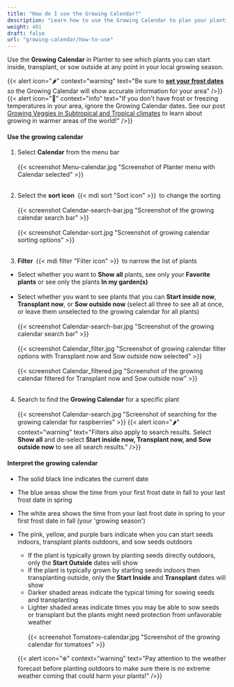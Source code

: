```yaml
---
title: "How do I use the Growing Calendar?"
description: "Learn how to use the Growing Calendar to plan your plantings"
weight: 401
draft: false
url: "growing-calendar/how-to-use"
---
```


Use the **Growing Calendar** in Planter to see which plants you can start inside, transplant, or sow outside at any point in your local growing season.

{{< alert icon="🌶️" context="warning" text="Be sure to [**set your frost dates**](../../getting-started/frost-dates) so the Growing Calendar will show accurate information for your area" />}}
{{< alert icon="🌴" context="info" text="If you don't have frost or freezing temperatures in your area, ignore the Growing Calendar dates. See our post [Growing Veggies in Subtropical and Tropical climates](https://blog.planter.garden/posts/growing-veggies-in-subtropical-and-tropical-climates/) to learn about growing in warmer areas of the world!" />}}

#### Use the growing calendar
1. Select **Calendar** from the menu bar<br /><br />
{{< screenshot Menu-calendar.jpg "Screenshot of Planter menu with Calendar selected" >}}<br /><br />

2. Select the **sort icon** {{< mdi sort "Sort icon" >}} to change the sorting<br /><br />
{{< screenshot Calendar-search-bar.jpg "Screenshot of the growing calendar search bar" >}}<br /><br />
{{< screenshot Calendar-sort.jpg "Screenshot of growing calendar sorting options" >}}<br /><br />

3. **Filter** {{< mdi filter "Filter icon" >}} to narrow the list of plants<br />
- Select whether you want to **Show all** plants, see only your **Favorite plants** or see only the plants **In my garden(s)**<br /><br />
- Select whether you want to see plants that you can **Start inside now**, **Transplant now**, or **Sow outside now** (select all three to see all at once, or leave them unselected to the growing calendar for all plants)<br /><br />
{{< screenshot Calendar-search-bar.jpg "Screenshot of the growing calendar search bar" >}}<br /><br />
{{< screenshot Calendar_filter.jpg "Screenshot of growing calendar filter options with Transplant now and Sow outside now selected" >}}<br /><br />
{{< screenshot Calendar_filtered.jpg "Screenshot of the growing calendar filtered for Transplant now and Sow outside now" >}}<br /><br />

4. Search to find the **Growing Calendar** for a specific plant<br /><br />
{{< screenshot Calendar-search.jpg "Screenshot of searching for the growing calendar for raspberries" >}}
{{< alert icon="🌶️" context="warning" text="Filters also apply to search results. Select **Show all** and de-select **Start inside now, Transplant now, and Sow outside now** to see all search results." />}}

#### Interpret the growing calendar

- The solid black line indicates the current date
- The blue areas show the time from your first frost date in fall to your last frost date in spring
- The white area shows the time from your last frost date in spring to your first frost date in fall (your 'growing season')
- The pink, yellow, and purple bars indicate when you can start seeds indoors, transplant plants outdoors, and sow seeds outdoors
  - If the plant is typically grown by planting seeds directly outdoors, only the **Start Outside** dates will show
  - If the plant is typically grown by starting seeds indoors then transplanting outside, only the **Start Inside** and **Transplant** dates will show
  - Darker shaded areas indicate the typical timing for sowing seeds and transplanting
  - Lighter shaded areas indicate times you may be able to sow seeds or transplant but the plants might need protection from unfavorable weather
  <br /><br />
  {{< screenshot Tomatoes-calendar.jpg "Screenshot of the growing calendar for tomatoes" >}}

  {{< alert icon="❄️" context="warning" text="Pay attention to the weather forecast before planting outdoors to make sure there is no extreme weather coming that could harm your plants!" />}}
